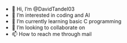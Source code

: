 - 👋 Hi, I’m @DavidTandel03
- 👀 I’m interested in coding and AI
- 🌱 I’m currently learning basic C programming
- 💞️ I’m looking to collaborate on 
- 📫 How to reach me through mail

<!---
DavidTandel03/DavidTandel03 is a ✨ special ✨ repository because its `README.md` (this file) appears on your GitHub profile.
You can click the Preview link to take a look at your changes.
--->
